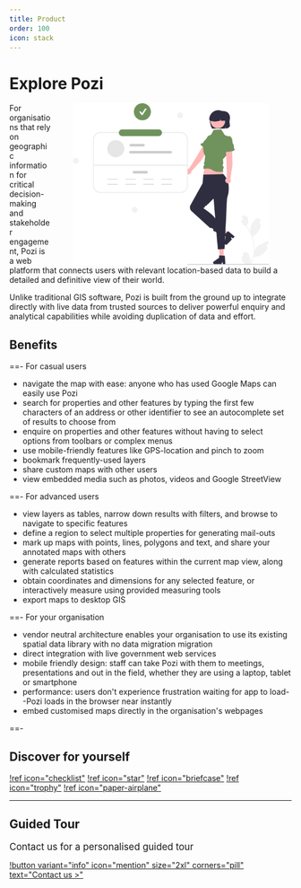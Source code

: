 ```yaml
---
title: Product
order: 100
icon: stack
---
```


# Explore Pozi

<img src="/static/img/undraw/undraw_information_tab_re_f0w3.svg" alt="" style="float:right;width:350px;margin:0px 40px;">

For organisations that rely on geographic information for critical decision-making and stakeholder engagement, Pozi is a web platform that connects users with relevant location-based data to build a detailed and definitive view of their world.

Unlike traditional GIS software, Pozi is built from the ground up to integrate directly with live data from trusted sources to deliver powerful enquiry and analytical capabilities while avoiding duplication of data and effort.

## Benefits

==- For casual users

* navigate the map with ease: anyone who has used Google Maps can easily use Pozi
* search for properties and other features by typing the first few characters of an address or other identifier to see an autocomplete set of results to choose from
* enquire on properties and other features without having to select options from toolbars or complex menus
* use mobile-friendly features like GPS-location and pinch to zoom
* bookmark frequently-used layers
* share custom maps with other users
* view embedded media such as photos, videos and Google StreetView

==- For advanced users

* view layers as tables, narrow down results with filters, and browse to navigate to specific features
* define a region to select multiple properties for generating mail-outs
* mark up maps with points, lines, polygons and text, and share your annotated maps with others
* generate reports based on features within the current map view, along with calculated statistics
* obtain coordinates and dimensions for any selected feature, or interactively measure using provided measuring tools
* export maps to desktop GIS

==- For your organisation

* vendor neutral architecture enables your organisation to use its existing spatial data library with no data migration migration
* direct integration with live government web services
* mobile friendly design: staff can take Pozi with them to meetings, presentations and out in the field, whether they are using a laptop, tablet or smartphone
* performance: users don't experience frustration waiting for app to load--Pozi loads in the browser near instantly
* embed customised maps directly in the organisation's webpages

==-

## Discover for yourself

[!ref icon="checklist"](/features/)
[!ref icon="star"](/showcase/)
[!ref icon="briefcase"](/pricing/)
[!ref icon="trophy"](/upgrade/)
[!ref icon="paper-airplane"](/trial/)

---

## Guided Tour

<big>Contact us for a personalised guided tour</big>

[!button variant="info" icon="mention" size="2xl" corners="pill" text="Contact us >"](/contact/)
